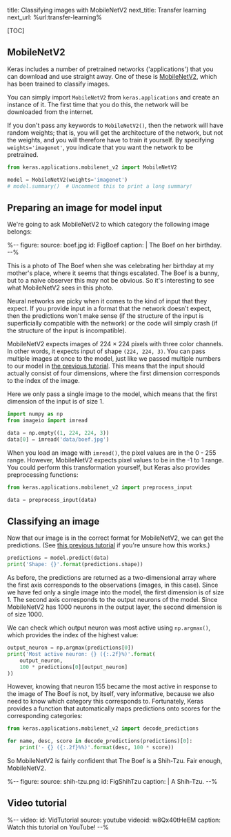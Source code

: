 title: Classifying images with MobileNetV2
next_title: Transfer learning
next_url: %url:transfer-learning%

[TOC]


## MobileNetV2

Keras includes a number of pretrained networks ('applications') that you can download and use straight away. One of these is [MobileNetV2](https://keras.io/api/applications/mobilenet/), which has been trained to classify images.

You can simply import `MobileNetV2` from `keras.applications` and create an instance of it. The first time that you do this, the network will be downloaded from the internet.

If you don't pass any keywords to `MobileNetV2()`, then the network will have random weights; that is, you will get the architecture of the network, but not the weights, and you will therefore have to train it yourself. By specifying `weights='imagenet'`, you indicate that you want the network to be pretrained.

```python
from keras.applications.mobilenet_v2 import MobileNetV2

model = MobileNetV2(weights='imagenet')
# model.summary()  # Uncomment this to print a long summary!
```


## Preparing an image for model input

We're going to ask MobileNetV2 to which category the following image belongs:

%--
figure:
    source: boef.jpg
    id: FigBoef
    caption: |
        The Boef on her birthday.
--%

This is a photo of The Boef when she was celebrating her birthday at my mother's place, where it seems that things escalated. The Boef is a bunny, but to a naive observer this may not be obvious. So it's interesting to see what MobileNetV2 sees in this photo.

Neural networks are picky when it comes to the kind of input that they expect. If you provide input in a format that the network doesn't expect, then the predictions won't make sense (if the structure of the input is superficially compatible with the network) or the code will simply crash (if the structure of the input is incompatible).

MobileNetV2 expects images of 224 × 224 pixels with three color channels. In other words, it expects input of shape `(224, 224, 3)`. You can pass multiple images at once to the model, just like we passed multiple numbers to our model in [the previous tutorial](%link:basics%). This means that the input should actually consist of four dimensions, where the first dimension corresponds to the index of the image.

Here we only pass a single image to the model, which means that the first dimension of the input is of size 1.

```python
import numpy as np
from imageio import imread

data = np.empty((1, 224, 224, 3))
data[0] = imread('data/boef.jpg')
```

When you load an image with `imread()`, the pixel values are in the 0 - 255 range. However, MobileNetV2 expects pixel values to be in the -1 to 1 range. You could perform this transformation yourself, but Keras also provides preprocessing functions:

```python
from keras.applications.mobilenet_v2 import preprocess_input

data = preprocess_input(data)
```


## Classifying an image

Now that our image is in the correct format for MobileNetV2, we can get the predictions. (See [this previous tutorial](%link:basics%) if you're unsure how this works.)

```python
predictions = model.predict(data)
print('Shape: {}'.format(predictions.shape))
```

As before, the predictions are returned as a two-dimensional array where the first axis corresponds to the observations (images, in this case). Since we have fed only a single image into the model, the first dimension is of size 1. The second axis corresponds to the output neurons of the model. Since MobileNetV2 has 1000 neurons in the output layer, the second dimension is of size 1000.

We can check which output neuron was most active using `np.argmax()`, which provides the index of the highest value:

```python
output_neuron = np.argmax(predictions[0])
print('Most active neuron: {} ({:.2f}%)'.format(
    output_neuron,
    100 * predictions[0][output_neuron]
))
```

However, knowing that neuron 155 became the most active in response to the image of The Boef is not, by itself, very informative, because we also need to know which category this corresponds to. Fortunately, Keras provides a function that automatically maps predictions onto scores for the corresponding categories:

```python
from keras.applications.mobilenet_v2 import decode_predictions

for name, desc, score in decode_predictions(predictions)[0]:
    print('- {} ({:.2f}%%)'.format(desc, 100 * score))
```

So MobileNetV2 is fairly confident that The Boef is a Shih-Tzu. Fair enough, MobileNetV2.

%--
figure:
    source: shih-tzu.png
    id: FigShihTzu
    caption: |
        A Shih-Tzu.
--%


## Video tutorial

%--
video:
    id: VidTutorial
    source: youtube
    videoid: w8Qx40tHeEM
    caption: Watch this tutorial on YouTube!
--%

